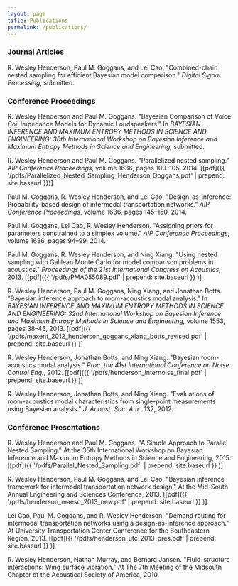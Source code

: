 ```yaml
---
layout: page
title: Publications
permalink: /publications/
---
```


### Journal Articles ###

R. Wesley Henderson, Paul M. Goggans, and Lei Cao. "Combined-chain nested sampling for efficient Bayesian model comparison." *Digital Signal Processing*, submitted.

### Conference Proceedings ###

R. Wesley Henderson and Paul M. Goggans. "Bayesian Comparison of Voice Coil Impedance Models for Dynamic Loudspeakers." In *BAYESIAN INFERENCE AND MAXIMUM ENTROPY METHODS IN SCIENCE AND ENGINEERING: 36th International Workshop on Bayesian Inference and Maximum Entropy Methods in Science and Engineering,* submitted.

R. Wesley Henderson and Paul M. Goggans. "Parallelized nested sampling." *AIP Conference Proceedings*, volume 1636, pages 100–105, 2014. [[pdf]({{ '/pdfs/Parallelized_Nested_Sampling_Henderson_Goggans.pdf' | prepend: site.baseurl }})]
			
Paul M. Goggans, R. Wesley Henderson, and Lei Cao. "Design-as-inference: Probability-based design of intermodal transportation networks." *AIP Conference Proceedings*, volume 1636, pages 145–150, 2014.

Paul M. Goggans, Lei Cao, R. Wesley Henderson. "Assigning priors for parameters constrained to a simplex volume." *AIP Conference Proceedings*, volume 1636, pages 94–99, 2014.

Paul M. Goggans, R. Wesley Henderson, and Ning Xiang. "Using nested sampling with Galilean Monte Carlo for model comparison problems in acoustics." *Proceedings of the 21st International Congress on Acoustics,* 2013. [[pdf]({{ '/pdfs/PMA055089.pdf' | prepend: site.baseurl }} )]

R. Wesley Henderson, Paul M. Goggans, Ning Xiang, and Jonathan Botts. "Bayesian inference approach to room-acoustics modal analysis." In *BAYESIAN INFERENCE AND MAXIMUM ENTROPY METHODS IN SCIENCE AND ENGINEERING: 32nd International Workshop on Bayesian Inference and Maximum Entropy Methods in Science and Engineering,* volume 1553, pages 38–45, 2013. [[pdf]({{ '/pdfs/maxent_2012_henderson_goggans_xiang_botts_revised.pdf' | prepend: site.baseurl }} )]

R. Wesley Henderson, Jonathan Botts, and Ning Xiang. "Bayesian room-acoustics modal analysis." *Proc. the 41st International Conference on Noise Control Eng.*, 2012. [[pdf]({{ '/pdfs/henderson_internoise_final.pdf' | prepend: site.baseurl }} )]

R. Wesley Henderson, Jonathan Botts, and Ning Xiang. "Evaluations of room-acoustics modal characteristics from single-point measurements using Bayesian analysis." *J. Acoust. Soc. Am.*, 132, 2012.

### Conference Presentations ###

R. Wesley Henderson and Paul M. Goggans. "A Simple Approach to Parallel Nested Sampling." At the 35th International Workshop on Bayesian Inference and Maximum Entropy Methods in Science and Engineering, 2015. [[pdf]({{ '/pdfs/Parallel_Nested_Sampling.pdf' | prepend: site.baseurl }} )]

R. Wesley Henderson, Paul M. Goggans, and Lei Cao. "Bayesian inference framework for intermodal transportation network design." At the Mid-South Annual Engineering and Sciences Conference, 2013. [[pdf]({{ '/pdfs/henderson_maesc_2013_new.pdf' | prepend: site.baseurl }} )]

Lei Cao, Paul M. Goggans, and R. Wesley Henderson. "Demand routing for intermodal transportation networks using a design-as-inference approach." At University Transportation Center Conference for the Southeastern Region, 2013. [[pdf]({{ '/pdfs/henderson_utc_2013_pres.pdf' | prepend: site.baseurl }} )]

R. Wesley Henderson, Nathan Murray, and Bernard Jansen. "Fluid-structure interactions: Wing surface vibration." At The 7th Meeting of the Midsouth Chapter of the Acoustical Society of America, 2010.
